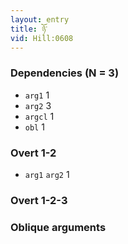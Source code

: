```yaml
---
layout: entry
title: ཉོ་
vid: Hill:0608
---
```

### Dependencies (N = 3)
* `arg1` 1
* `arg2` 3
* `argcl` 1
* `obl` 1


### Overt 1-2
* `arg1` `arg2` 1


### Overt 1-2-3


### Oblique arguments
